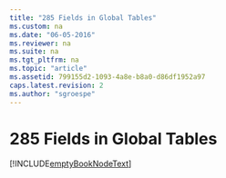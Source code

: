 ```yaml
---
title: "285 Fields in Global Tables"
ms.custom: na
ms.date: "06-05-2016"
ms.reviewer: na
ms.suite: na
ms.tgt_pltfrm: na
ms.topic: "article"
ms.assetid: 799155d2-1093-4a8e-b8a0-d86df1952a97
caps.latest.revision: 2
ms.author: "sgroespe"
---
```

# 285 Fields in Global Tables
[!INCLUDE[emptyBookNodeText](../../Finance/includes/emptybooknodetext_md.md)]